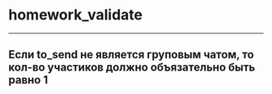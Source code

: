 # homework_validate
---------------------------------
Если to_send не является груповым
чатом, то кол-во участиков должно
объязательно быть равно 1
---------------------------------
